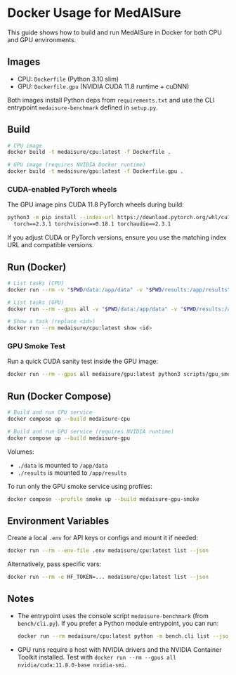 # Docker Usage for MedAISure

This guide shows how to build and run MedAISure in Docker for both CPU and GPU environments.

## Images

- CPU: `Dockerfile` (Python 3.10 slim)
- GPU: `Dockerfile.gpu` (NVIDIA CUDA 11.8 runtime + cuDNN)

Both images install Python deps from `requirements.txt` and use the CLI entrypoint `medaisure-benchmark` defined in `setup.py`.

## Build

```bash
# CPU image
docker build -t medaisure/cpu:latest -f Dockerfile .

# GPU image (requires NVIDIA Docker runtime)
docker build -t medaisure/gpu:latest -f Dockerfile.gpu .
```

### CUDA-enabled PyTorch wheels

The GPU image pins CUDA 11.8 PyTorch wheels during build:

```bash
python3 -m pip install --index-url https://download.pytorch.org/whl/cu118 \
  torch==2.3.1 torchvision==0.18.1 torchaudio==2.3.1
```

If you adjust CUDA or PyTorch versions, ensure you use the matching index URL and compatible versions.

## Run (Docker)

```bash
# List tasks (CPU)
docker run --rm -v "$PWD/data:/app/data" -v "$PWD/results:/app/results" medaisure/cpu:latest list --json

# List tasks (GPU)
docker run --rm --gpus all -v "$PWD/data:/app/data" -v "$PWD/results:/app/results" medaisure/gpu:latest list --json

# Show a task (replace <id>)
docker run --rm medaisure/cpu:latest show <id>
```

### GPU Smoke Test

Run a quick CUDA sanity test inside the GPU image:

```bash
docker run --rm --gpus all medaisure/gpu:latest python3 scripts/gpu_smoke.py
```

## Run (Docker Compose)

```bash
# Build and run CPU service
docker compose up --build medaisure-cpu

# Build and run GPU service (requires NVIDIA runtime)
docker compose up --build medaisure-gpu
```

Volumes:
- `./data` is mounted to `/app/data`
- `./results` is mounted to `/app/results`

To run only the GPU smoke service using profiles:

```bash
docker compose --profile smoke up --build medaisure-gpu-smoke
```

## Environment Variables

Create a local `.env` for API keys or configs and mount it if needed:

```bash
docker run --rm --env-file .env medaisure/cpu:latest list --json
```

Alternatively, pass specific vars:

```bash
docker run --rm -e HF_TOKEN=... medaisure/cpu:latest list --json
```

## Notes

- The entrypoint uses the console script `medaisure-benchmark` (from `bench/cli.py`). If you prefer a Python module entrypoint, you can run:
  ```bash
  docker run --rm medaisure/cpu:latest python -m bench.cli list --json
  ```
- GPU runs require a host with NVIDIA drivers and the NVIDIA Container Toolkit installed. Test with `docker run --rm --gpus all nvidia/cuda:11.8.0-base nvidia-smi`.
